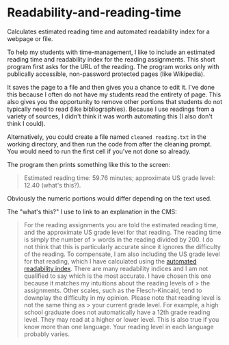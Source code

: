 # Readability-and-reading-time
Calculates estimated reading time and automated readability index for a webpage or file.

To help my students with time-management, I like to include an estimated reading time and
readability index for the reading assignments. This short program first asks for the URL
of the reading. The program works only with publically accessible, non-password protected pages (like Wikipedia).

It saves the page to a file and then gives you a chance to edit it. I've done this because I often do not
have my students read the entirety of page. This also gives you the opportunity to remove
other portions that students do not typically need to read (like bibliographies). Because I use readings from a variety
of sources, I didn't think it was worth automating this (I also don't think I could).

Alternatively, you could create a file named `cleaned reading.txt` in the working directory, and then
run the code from after the cleaning prompt. You would need to run the first cell if you've not done
so already.

The program then prints something like this to the screen:

> Estimated reading time: 59.76 minutes; approximate US grade level: 12.40 (what's this?).

Obviously the numeric portions would differ depending on the text used.

The "what's this?" I use to link to an explanation in the CMS:

> For the reading assignments you are told the estimated reading time, and the approximate US grade level for that reading. The reading time is simply the number of > words in the reading divided by 200. I do not think that this is particularly accurate since it ignores the difficulty of the reading. To compensate, I am also 
> including the US grade level for that reading, which I have calculated using the [automated readability index](https://en.wikipedia.org/wiki/Automated_readability_index). There are many 
> readability indices and I am not qualified to say which is the most accurate. I have chosen this one because it matches my intuitions about the reading levels of > the assignments. Other scales, such as the Flesch-Kincaid, tend to downplay the difficulty in my opinion. Please note that reading level is not the same thing as > your current grade level. For example, a high school graduate does not automatically have a 12th grade reading level. They may read at a higher or lower level. 
> This is also true if you know more than one language. Your reading level in each language probably varies.
